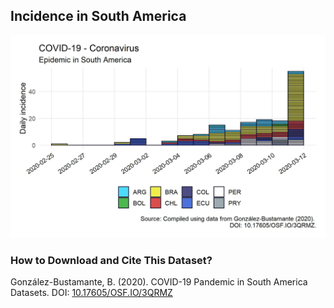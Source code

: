 ## Incidence in South America

![Daily Incidence](https://raw.githubusercontent.com/bgonzalezbustamante/COVID-19-South-America/master/docs/images/20200311_incidence_south_america.jpeg)

### How to Download and Cite This Dataset?

González-Bustamante, B. (2020). COVID-19 Pandemic in South America Datasets. DOI: [10.17605/OSF.IO/3QRMZ](http://doi.org/10.17605/OSF.IO/3QRMZ)
